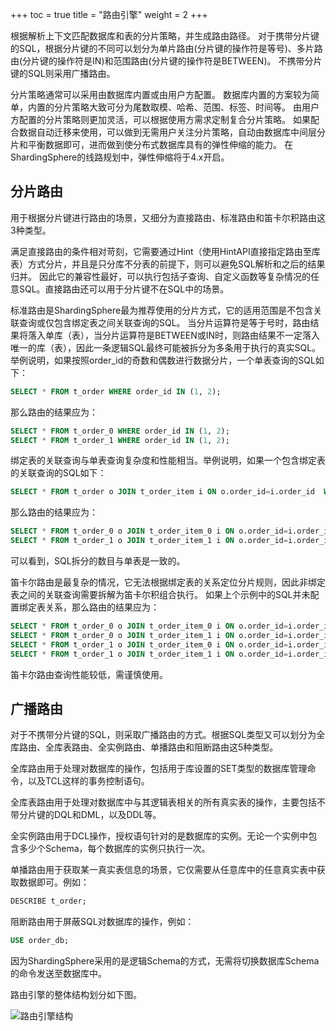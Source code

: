 +++
toc = true
title = "路由引擎"
weight = 2
+++

根据解析上下文匹配数据库和表的分片策略，并生成路由路径。
对于携带分片键的SQL，根据分片键的不同可以划分为单片路由(分片键的操作符是等号)、多片路由(分片键的操作符是IN)和范围路由(分片键的操作符是BETWEEN)。
不携带分片键的SQL则采用广播路由。

分片策略通常可以采用由数据库内置或由用户方配置。
数据库内置的方案较为简单，内置的分片策略大致可分为尾数取模、哈希、范围、标签、时间等。
由用户方配置的分片策略则更加灵活，可以根据使用方需求定制复合分片策略。
如果配合数据自动迁移来使用，可以做到无需用户关注分片策略，自动由数据库中间层分片和平衡数据即可，进而做到使分布式数据库具有的弹性伸缩的能力。
在ShardingSphere的线路规划中，弹性伸缩将于4.x开启。

## 分片路由

用于根据分片键进行路由的场景，又细分为直接路由、标准路由和笛卡尔积路由这3种类型。

满足直接路由的条件相对苛刻，它需要通过Hint（使用HintAPI直接指定路由至库表）方式分片，并且是只分库不分表的前提下，则可以避免SQL解析和之后的结果归并。
因此它的兼容性最好，可以执行包括子查询、自定义函数等复杂情况的任意SQL。直接路由还可以用于分片键不在SQL中的场景。

标准路由是ShardingSphere最为推荐使用的分片方式，它的适用范围是不包含关联查询或仅包含绑定表之间关联查询的SQL。
当分片运算符是等于号时，路由结果将落入单库（表），当分片运算符是BETWEEN或IN时，则路由结果不一定落入唯一的库（表），因此一条逻辑SQL最终可能被拆分为多条用于执行的真实SQL。
举例说明，如果按照order_id的奇数和偶数进行数据分片，一个单表查询的SQL如下：

```sql
SELECT * FROM t_order WHERE order_id IN (1, 2);
```

那么路由的结果应为：

```sql
SELECT * FROM t_order_0 WHERE order_id IN (1, 2);
SELECT * FROM t_order_1 WHERE order_id IN (1, 2);
```

绑定表的关联查询与单表查询复杂度和性能相当。举例说明，如果一个包含绑定表的关联查询的SQL如下：

```sql
SELECT * FROM t_order o JOIN t_order_item i ON o.order_id=i.order_id  WHERE order_id IN (1, 2);
```

那么路由的结果应为：

```sql
SELECT * FROM t_order_0 o JOIN t_order_item_0 i ON o.order_id=i.order_id  WHERE order_id IN (1, 2);
SELECT * FROM t_order_1 o JOIN t_order_item_1 i ON o.order_id=i.order_id  WHERE order_id IN (1, 2);
```

可以看到，SQL拆分的数目与单表是一致的。

笛卡尔路由是最复杂的情况，它无法根据绑定表的关系定位分片规则，因此非绑定表之间的关联查询需要拆解为笛卡尔积组合执行。
如果上个示例中的SQL并未配置绑定表关系，那么路由的结果应为：

```sql
SELECT * FROM t_order_0 o JOIN t_order_item_0 i ON o.order_id=i.order_id  WHERE order_id IN (1, 2);
SELECT * FROM t_order_0 o JOIN t_order_item_1 i ON o.order_id=i.order_id  WHERE order_id IN (1, 2);
SELECT * FROM t_order_1 o JOIN t_order_item_0 i ON o.order_id=i.order_id  WHERE order_id IN (1, 2);
SELECT * FROM t_order_1 o JOIN t_order_item_1 i ON o.order_id=i.order_id  WHERE order_id IN (1, 2);
```

笛卡尔路由查询性能较低，需谨慎使用。

## 广播路由

对于不携带分片键的SQL，则采取广播路由的方式。根据SQL类型又可以划分为全库路由、全库表路由、全实例路由、单播路由和阻断路由这5种类型。

全库路由用于处理对数据库的操作，包括用于库设置的SET类型的数据库管理命令，以及TCL这样的事务控制语句。

全库表路由用于处理对数据库中与其逻辑表相关的所有真实表的操作，主要包括不带分片键的DQL和DML，以及DDL等。

全实例路由用于DCL操作，授权语句针对的是数据库的实例。无论一个实例中包含多少个Schema，每个数据库的实例只执行一次。

单播路由用于获取某一真实表信息的场景，它仅需要从任意库中的任意真实表中获取数据即可。例如：

```sql
DESCRIBE t_order;
```

阻断路由用于屏蔽SQL对数据库的操作，例如：

```sql
USE order_db;
```

因为ShardingSphere采用的是逻辑Schema的方式，无需将切换数据库Schema的命令发送至数据库中。

路由引擎的整体结构划分如下图。

![路由引擎结构](http://shardingsphere.apache.org/document/current/img/sharding/route_architecture.png)
